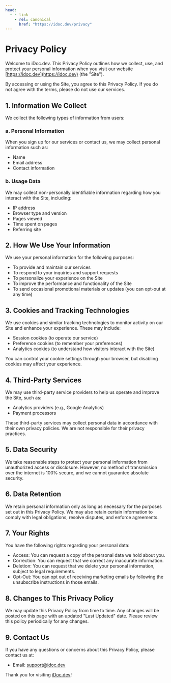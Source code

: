 ```yaml
---
head:
  - - link
    - rel: canonical
      href: "https://idoc.dev/privacy"
---
```

# Privacy Policy

Welcome to iDoc.dev. This Privacy Policy outlines how we collect, use, and protect your personal information when you visit our website [https://idoc.dev](https://idoc.dev) (the "Site").

By accessing or using the Site, you agree to this Privacy Policy. If you do not agree with the terms, please do not use our services.

## 1. Information We Collect

We collect the following types of information from users:

### a. Personal Information
When you sign up for our services or contact us, we may collect personal information such as:
- Name
- Email address
- Contact information

### b. Usage Data
We may collect non-personally identifiable information regarding how you interact with the Site, including:
- IP address
- Browser type and version
- Pages viewed
- Time spent on pages
- Referring site

## 2. How We Use Your Information

We use your personal information for the following purposes:
- To provide and maintain our services
- To respond to your inquiries and support requests
- To personalize your experience on the Site
- To improve the performance and functionality of the Site
- To send occasional promotional materials or updates (you can opt-out at any time)

## 3. Cookies and Tracking Technologies

We use cookies and similar tracking technologies to monitor activity on our Site and enhance your experience. These may include:
- Session cookies (to operate our service)
- Preference cookies (to remember your preferences)
- Analytics cookies (to understand how visitors interact with the Site)

You can control your cookie settings through your browser, but disabling cookies may affect your experience.

## 4. Third-Party Services

We may use third-party service providers to help us operate and improve the Site, such as:
- Analytics providers (e.g., Google Analytics)
- Payment processors

These third-party services may collect personal data in accordance with their own privacy policies. We are not responsible for their privacy practices.

## 5. Data Security

We take reasonable steps to protect your personal information from unauthorized access or disclosure. However, no method of transmission over the internet is 100% secure, and we cannot guarantee absolute security.

## 6. Data Retention

We retain personal information only as long as necessary for the purposes set out in this Privacy Policy. We may also retain certain information to comply with legal obligations, resolve disputes, and enforce agreements.

## 7. Your Rights

You have the following rights regarding your personal data:
- Access: You can request a copy of the personal data we hold about you.
- Correction: You can request that we correct any inaccurate information.
- Deletion: You can request that we delete your personal information, subject to legal requirements.
- Opt-Out: You can opt out of receiving marketing emails by following the unsubscribe instructions in those emails.

## 8. Changes to This Privacy Policy

We may update this Privacy Policy from time to time. Any changes will be posted on this page with an updated "Last Updated" date. Please review this policy periodically for any changes.

## 9. Contact Us

If you have any questions or concerns about this Privacy Policy, please contact us at:
- Email: [support@idoc.dev](mailto:support@idoc.dev)

Thank you for visiting [iDoc.dev](https://idoc.dev)! 